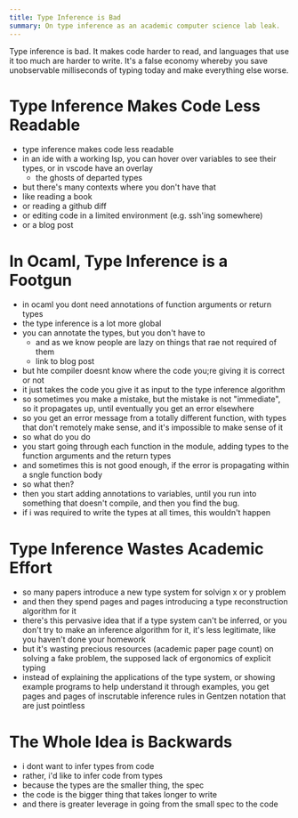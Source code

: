 ```yaml
---
title: Type Inference is Bad
summary: On type inference as an academic computer science lab leak.
---
```


Type inference is bad. It makes code harder to read, and languages that use it
too much are harder to write. It's a false economy whereby you save unobservable
milliseconds of typing today and make everything else worse.

# Type Inference Makes Code Less Readable

- type inference makes code less readable
- in an ide with a working lsp, you can hover over variables to see their
  types, or in vscode have an overlay
  - the ghosts of departed types
- but there's many contexts where you don't have that
- like reading a book
- or reading a github diff
- or editing code in a limited environment (e.g. ssh'ing somewhere)
- or a blog post

# In Ocaml, Type Inference is a Footgun

- in ocaml you dont need annotations of function arguments or return types
- the type inference is a lot more global
- you can annotate the types, but you don't have to
  - and as we know people are lazy on things that rae not required of them
  - link to blog post
- but hte compiler doesnt know where the code you;re giving it is correct or
  not
- it just takes the code you give it as input to the type inference algorithm
- so sometimes you make a mistake, but the mistake is not "immediate", so it
  propagates up, until eventually you get an error elsewhere
- so you get an error message from a totally different function, with types
  that don't remotely make sense, and it's impossible to make sense of it
- so what do you do
- you start going through each function in the module, adding types to the
  function arguments and the return types
- and sometimes this is not good enough, if the error is propagating within a
  sngle function body
- so what then?
- then you start adding annotations to variables, until you run into something
  that doesn't compile, and then you find the bug.
- if i was required to write the types at all times, this wouldn't happen

# Type Inference Wastes Academic Effort

- so many papers introduce a new type system for solvign x or y problem
- and then they spend pages and pages introducing a type reconstruction
  algorithm for it
- there's this pervasive idea that if a type system can't be inferred, or you
  don't try to make an inference algorithm for it, it's less legitimate, like
  you haven't done your homework
- but it's wasting precious resources (academic paper page count) on solving a
  fake problem, the supposed lack of ergonomics of explicit typing
- instead of explaining the applications of the type system, or showing
  example programs to help understand it through examples, you get pages and
  pages of inscrutable inference rules in Gentzen notation that are just
  pointless

# The Whole Idea is Backwards

- i dont want to infer types from code
- rather, i'd like to infer code from types
- because the types are the smaller thing, the spec
- the code is the bigger thing that takes longer to write
- and there is greater leverage in going from the small spec to the code
